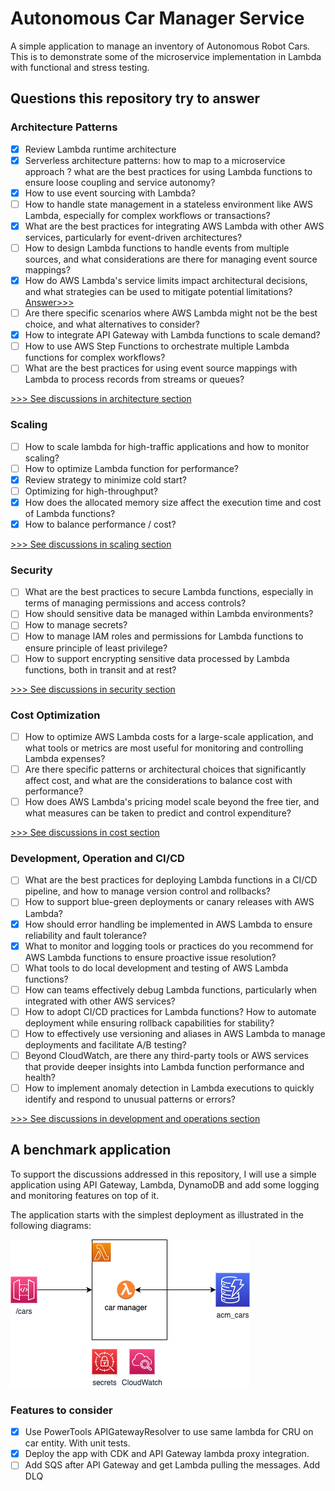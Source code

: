 # Autonomous Car Manager Service

A simple application to manage an inventory of Autonomous Robot Cars. This is to demonstrate some of the microservice implementation in Lambda with functional and stress testing.

## Questions this repository try to answer

### Architecture Patterns

* [x] Review Lambda runtime architecture
* [x] Serverless architecture patterns: how to map to a microservice approach ? what are the best practices for using Lambda functions to ensure loose coupling and service autonomy?
* [x] How to use event sourcing with Lambda? 
* [ ] How to handle state management in a stateless environment like AWS Lambda, especially for complex workflows or transactions?
* [x] What are the best practices for integrating AWS Lambda with other AWS services, particularly for event-driven architectures?
* [ ] How to design Lambda functions to handle events from multiple sources, and what considerations are there for managing event source mappings?
* [x] How do AWS Lambda's service limits impact architectural decisions, and what strategies can be used to mitigate potential limitations? [Answer>>>](./architecture.md/#service-limit-or-quotas)
* [ ] Are there specific scenarios where AWS Lambda might not be the best choice, and what alternatives to consider?
* [x] How to integrate API Gateway with Lambda functions to scale demand? 
* [ ] How to use AWS Step Functions to orchestrate multiple Lambda functions for complex workflows?
* [ ] What are the best practices for using event source mappings with Lambda to process records from streams or queues?

[>>> See discussions in architecture section](./architecture.md)

### Scaling

* [ ] How to scale lambda for high-traffic applications and how to monitor scaling?
* [ ] How to optimize Lambda function for performance?
* [x] Review strategy to minimize cold start?
* [ ] Optimizing for high-throughput?
* [x] How does the allocated memory size affect the execution time and cost of Lambda functions?
* [x] How to balance performance / cost?

[>>> See discussions in scaling section](./scaling.md)

### Security

* [ ] What are the best practices to secure Lambda functions, especially in terms of managing permissions and access controls?
* [ ] How should sensitive data be managed within Lambda environments?
* [ ] How to manage secrets?
* [ ] How to manage IAM roles and permissions for Lambda functions to ensure principle of least privilege?
* [ ] How to support encrypting sensitive data processed by Lambda functions, both in transit and at rest?

[>>> See discussions in security section](./security.md)

### Cost Optimization

* [ ] How to optimize AWS Lambda costs for a large-scale application, and what tools or metrics are most useful for monitoring and controlling Lambda expenses?
* [ ] Are there specific patterns or architectural choices that significantly affect cost, and what are the considerations to balance cost with performance?
* [ ] How does AWS Lambda's pricing model scale beyond the free tier, and what measures can be taken to predict and control expenditure?

[>>> See discussions in cost section](./cost.md)

### Development, Operation and CI/CD

* [ ] What are the best practices for deploying Lambda functions in a CI/CD pipeline, and how to manage version control and rollbacks?
* [ ] How to support blue-green deployments or canary releases with AWS Lambda?
* [x] How should error handling be implemented in AWS Lambda to ensure reliability and fault tolerance?
* [x] What to monitor and logging tools or practices do you recommend for AWS Lambda functions to ensure proactive issue resolution?
* [ ] What tools to do local development and testing of AWS Lambda functions?
* [ ] How can teams effectively debug Lambda functions, particularly when integrated with other AWS services?
* [ ] How to adopt CI/CD practices for Lambda functions? How to automate deployment while ensuring rollback capabilities for stability?
* [ ] How to effectively use versioning and aliases in AWS Lambda to manage deployments and facilitate A/B testing?
* [ ] Beyond CloudWatch, are there any third-party tools or AWS services that provide deeper insights into Lambda function performance and health?
* [ ] How to implement anomaly detection in Lambda executions to quickly identify and respond to unusual patterns or errors?

[>>> See discussions in development and operations section](./dev_ops.md)

## A benchmark application

To support the discussions addressed in this repository, I will use a simple application using API Gateway, Lambda, DynamoDB and add some logging and monitoring features on top of it.

The application starts with the simplest deployment as illustrated in the following diagrams:

![](./diagrams/acm-base.drawio.png)

### Features to consider

* [x] Use PowerTools APIGatewayResolver to use same lambda for CRU on car entity. With unit tests.
* [x] Deploy the app with CDK and API Gateway lambda proxy integration. 
* [ ] Add SQS after API Gateway and get Lambda pulling the messages. Add DLQ